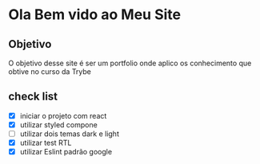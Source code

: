 # Ola Bem vido ao Meu Site

## Objetivo

O objetivo desse site é ser um portfolio onde aplico os conhecimento que obtive no curso da Trybe

## check list

- [x] iniciar o projeto com react
- [x] utilizar styled compone
- [ ] utilizar dois temas dark e light
- [x] utilizar test RTL
- [x] utilizar Eslint padrão google
